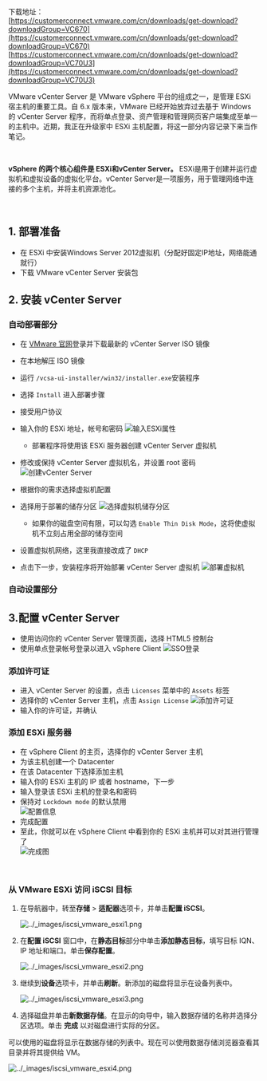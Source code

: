 

下载地址：  
[https://customerconnect.vmware.com/cn/downloads/get-download?downloadGroup=VC670](https://customerconnect.vmware.com/cn/downloads/get-download?downloadGroup=VC670)  
[https://customerconnect.vmware.com/cn/downloads/get-download?downloadGroup=VC70U3](https://customerconnect.vmware.com/cn/downloads/get-download?downloadGroup=VC70U3)  

VMware vCenter Server 是 VMware vSphere 平台的组成之一，是管理 ESXi 宿主机的重要工具。自 6.x 版本来，VMware 已经开始放弃过去基于 Windows 的 vCenter Server 程序，而将单点登录、资产管理和管理网页客户端集成至单一的主机中。近期，我正在升级家中 ESXi 主机配置，将这一部分内容记录下来当作笔记。

‍

**vSphere 的两个核心组件是 ESXi和vCenter Server。** ESXi是用于创建并运行虚拟机和虚拟设备的虚拟化平台。vCenter Server是一项服务，用于管理网络中连接的多个主机，并将主机资源池化。

​​

## 1. 部署准备

- 在 ESXi 中安装Windows Server 2012虚拟机（分配好固定IP地址，网络能通就行）
- 下载 VMware vCenter Server 安装包

## 2. 安装 vCenter Server

### 自动部署部分

- 在 [VMware 官网](https://customerconnect.vmware.com/en/downloads/info/slug/datacenter_cloud_infrastructure/vmware_vsphere/7_0)登录并下载最新的 vCenter Server ISO 镜像
- 在本地解压 ISO 镜像
- 运行 `/vcsa-ui-installer/win32/installer.exe`​ 安装程序
- 选择 `Install`​ 进入部署步骤
- 接受用户协议
- 输入你的 ESXi 地址，帐号和密码
  ![输入ESXi属性](assets/net-img-webp-20240802172611-igqwb6h.webp "输入ESXi属性")

  - 部署程序将使用该 ESXi 服务器创建 vCenter Server 虚拟机
- 修改或保持 vCenter Server 虚拟机名，并设置 root 密码
  ![创建vCenter Server](assets/net-img-webp-20240802172611-hwcu1ao.webp "创建vCenter Server")
- 根据你的需求选择虚拟机配置
- 选择用于部署的储存分区
  ![选择虚拟机储存分区](assets/net-img-webp-20240802172611-3nsgrsn.webp "选择虚拟机储存分区")

  - 如果你的磁盘空间有限，可以勾选 `Enable Thin Disk Mode`​，这将使虚拟机不立刻占用全部的储存空间
- 设置虚拟机网络，这里我直接改成了 `DHCP`​
- 点击下一步，安装程序将开始部署 vCenter Server 虚拟机
  ![部署虚拟机](assets/net-img-webp-20240802172611-3gzb3as.webp "部署虚拟机")

### 自动设置部分

## 3.配置 vCenter Server

- 使用访问你的 vCenter Server 管理页面，选择 HTML5 控制台
- 使用单点登录帐号登录以进入 vSphere Client
  ![SSO登录](assets/net-img-webp-20240802172611-ka4daue.webp "SSO登录")

### 添加许可证

- 进入 vCenter Server 的设置，点击 `Licenses`​ 菜单中的 `Assets`​ 标签
- 选择你的 vCenter Server 主机，点击 `Assign License`​
  ![添加许可证](assets/net-img-webp-20240802172611-01nuscw.webp "添加许可证")
- 输入你的许可证，并确认

### 添加 ESXi 服务器

- 在 vSphere Client 的主页，选择你的 vCenter Server 主机
- 为该主机创建一个 Datacenter
- 在该 Datacenter 下选择添加主机
- 输入你的 ESXi 主机的 IP 或者 hostname，下一步
- 输入登录该 ESXi 主机的登录名和密码
- 保持对 `Lockdown mode`​ 的默认禁用  
  ​![配置信息](assets/net-img-webp-20240802172707-r64dxa1.webp "配置信息")
- 完成配置
- 至此，你就可以在 vSphere Client 中看到你的 ESXi 主机并可以对其进行管理了  
  ​![完成图](assets/net-img-webp-20240802172707-q2358f1.webp "完成图")

‍

### 从 VMware ESXi 访问 iSCSI 目标

1. 在导航器中，转至**存储** > **适配器**选项卡，并单击**配置 iSCSI**。

    ![../_images/iscsi_vmware_esxi1.png](assets/net-img-iscsi_vmware_esxi1-20230828173708-yx9cv97.png)
2. 在**配置 iSCSI** 窗口中，在**静态目标**部分中单击**添加静态目标**，填写目标 IQN、IP 地址和端口。单击**保存配置**。

    ![../_images/iscsi_vmware_esxi2.png](assets/net-img-iscsi_vmware_esxi2-20230828173708-jsp0c9m.png)
3. 继续到**设备**选项卡，并单击**刷新**。新添加的磁盘将显示在设备列表中。

    ![../_images/iscsi_vmware_esxi3.png](assets/net-img-iscsi_vmware_esxi3-20230828173709-covdczy.png)
4. 选择磁盘并单击**新数据存储**。在显示的向导中，输入数据存储的名称并选择分区选项。单击 **完成** 以对磁盘进行实际的分区。

可以使用的磁盘将显示在数据存储的列表中。现在可以使用数据存储浏览器查看其目录并将其提供给 VM。

![../_images/iscsi_vmware_esxi4.png](assets/net-img-iscsi_vmware_esxi4-20230828173709-0obebu4.png)

‍
